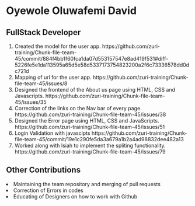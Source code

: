 <h1>Oyewole Oluwafemi David</h1>
<h2>FullStack Developer</h2>
<ol>
<li>Created the model for the user app.  https://github.com/zuri-training/Chunk-file-team-45/commit/884f4bb1f60fca1da07d553157547e8ad419f531#diff-5226fe5e1da113595a65d5e58d5337173754823200a2f6c73336578dd0dc721d </li>
  <li> Mapping of url for the user app. https://github.com/zuri-training/Chunk-file-team-45/issues/8</li>
  <li> Designed the frontend of the About us page using HTML, CSS and Javascripts. https://github.com/zuri-training/Chunk-file-team-45/issues/35</li>
  <li> Correction of the links on the Nav bar of every page.   https://github.com/zuri-training/Chunk-file-team-45/issues/38</li>
  <li> Designed the Error page using HTML, CSS and JavaScripts. https://github.com/zuri-training/Chunk-file-team-45/issues/51</li>
  <li> Login Validation with javascipts https://github.com/zuri-training/Chunk-file-team-45/commit/19e1c290fe5da3a679a1b2a4ad98832dee482a13</li>
  <li> Worked along with Isiah to implement the spliting functionality. https://github.com/zuri-training/Chunk-file-team-45/issues/79</li>
</ol>
<h2>Other Contributions</h2>
<li>Maintaining the team repository and merging of pull requests</li>
<li>Correction of Errors in codes</li>
<li>Educating of Designers on how to work with Github</li>

